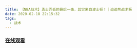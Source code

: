 ```yaml
---
title: 【NBA战术】勇士弄丢的最后一击，其实来自波士顿！｜追追熊战术板
date: 2020-02-18 22:15:32
tags:
  - 战术
---
```


### <a href="https://www.weibo.com/tv/v/IuK8QbU6D?fid=1034:4473271588945945" target="_blank">在线观看</a>

